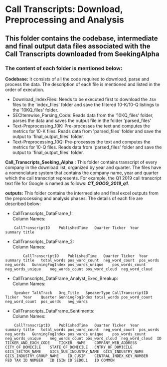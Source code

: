 # Call Transcripts: Download, Preprocessing and Analysis

## This folder contains the codebase, intermediate and final output data files associated with the Call Transcripts downloaded from SeekingAlpha

### The content of each folder is mentioned below:

**Codebase:** It consists of all the code required to download, parse and process the data. The description of each file is mentioned and listed in the order of execution.

- Download_IndexFiles: Needs to be executed first to download the .tsv files to the 'index_files' folder and save the filtered 10-K/10-Q listings to the '10KQ_files' folder. 
- SECItemwise_Parsing_Code: Reads data from the '10KQ_files' folder, parses the data and saves the output file in the folder 'parsed_files'
- Text-Preprocessing_10K: Pre-processes the text and computes the metrics for 10-K files. Reads data from 'parsed_files' folder and save the output to 'final_output_files' folder. 
- Text-Preprocessing_10Q: Pre-processes the text and computes the metrics for 10-Q files. Reads data from 'parsed_files' folder and save the output to 'final_output_files' folder. 
	

**Call_Transcripts_Seeking_Alpha** :
This folder contains transcript of every company in the download list, organized by year and quarter. The files have a nomenclature system that contains the company name, year and quarter which the call transcript represents. For example, the Q1 2019 call transcript text file for Google is named as follows: ***CT_GOOG_2019_q1***.  

**outputs:** This folder contains the intermediate and final excel outputs from the preprocessing and analysis phases. The details of each file are described below:

- CallTranscripts_DataFrame_1:   
Column Names:
```
	CallTranscriptID	PublishedTime	Quarter	Ticker	Year	summary	title

```


- CallTranscripts_DataFrame_2:  
Column Names:
```
		CallTranscriptID	PublishedTime	Quarter	Ticker	Year	summary	title	total_words	pos_word_count	neg_word_count	pos_words	neg_words	GunningFogIndex	pos_words_unique	pos_words_count	neg_words_unique	neg_words_count	pos_word_cloud	neg_word_cloud

```
	
- CallTranscripts_DataFrame_Analyst_Exec_Breakup:   
Column Names:
```
	Speaker	TalkTrack	Org_Title	SpeakerType	CallTranscriptID	Ticker	Year	Quarter	GunningFogIndex	total_words	pos_word_count	neg_word_count	pos_words	neg_words

```
	
- CallTranscripts_DataFrame_Sentiments:   
Column Names:
```
	CallTranscriptID	PublishedTime	Quarter	Ticker	Year	summary	title	total_words	pos_word_count	neg_word_count	pos_words	neg_words	GunningFogIndex	pos_words_unique	pos_words_count	neg_words_unique	neg_words_count	pos_word_cloud	neg_word_cloud	ID	TICKER_AND_EXCH_CODE	TICKER	NAME	COMPANY_WEB_ADDRESS	CITY_OF_DOMICILE	STATE_OF_DOMICILE	CNTRY_OF_DOMICILE	GICS_SECTOR_NAME	GICS_SUB_INDUSTRY_NAME	GICS_INDUSTRY_NAME	GICS_INDUSTRY_GROUP_NAME	ID_CUSIP	CENTRAL_INDEX_KEY_NUMBER	FED TAX ID NUMBER	ID ISIN	ID SEDOL1	ID COMMON
```



